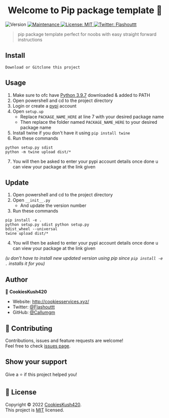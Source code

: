 <h1 align="center">Welcome to Pip package template 👋</h1>
<p>
  <img alt="Version" src="https://img.shields.io/badge/version-1.0.0-blue.svg?cacheSeconds=2592000" />
  <a href="https://github.com/kefranabg/readme-md-generator/graphs/commit-activity" target="_blank">
    <img alt="Maintenance" src="https://img.shields.io/badge/Maintained%3F-no-red.svg" />
  </a>
  <a href="https://github.com/Callumgm/How-to-create-a-pip-package-for-noobs/blob/master/LICENSE" target="_blank">
    <img alt="License: MIT" src="https://img.shields.io/badge/license-MIT-yellow.svg" />
  </a>
  <a href="https://twitter.com/Flashouttt" target="_blank">
    <img alt="Twitter: Flashouttt" src="https://img.shields.io/twitter/follow/Flashouttt.svg?style=social" />
  </a>
</p>

> pip package template perfect for noobs with easy straight forward instructions

## Install

```
Download or Gitclone this project
```



## Usage

1. Make sure to ofc have [Python 3.9.7](https://www.python.org/ftp/python/3.9.7/python-3.9.7-amd64.exe) downloaded & added to PATH
2. Open powershell and cd to the project directory
3. Login or create a [pypi](https://pypi.org/) account 
4. Open `setup.up` 
    - Replace `PACKAGE_NAME_HERE` at line 7 with your desired package name 
    - Then replace the folder named `PACKAGE_NAME_HERE` to your desired package name
5. Install twine if you don't have it using `pip install twine`
6. Run these commands
```
python setup.py sdist
python -m twine upload dist/*
```
7. You will then be asked to enter your pypi account details once done u can view your package at the link given



## Update

1. Open powershell and cd to the project directory
2. Open `__init__.py` 
    - And update the version number
3. Run these commands 
```
pip install -e .
python setup.py sdist python setup.py 
bdist_wheel --universal
twine upload dist/*
```
4. You will then be asked to enter your pypi account details once done u can view your package at the link given 

*(u don't have to install new updated version using pip since `pip install -e .` installs it for you)*

## Author

👤 **CookiesKush420**

* Website: http://cookiesservices.xyz/
* Twitter: [@Flashouttt](https://twitter.com/Flashouttt)
* GitHub: [@Callumgm](https://github.com/Callumgm)

## 🤝 Contributing

Contributions, issues and feature requests are welcome!<br />Feel free to check [issues page](https://github.com/Callumgm/How-to-create-a-pip-package-for-noobs/issues). 

## Show your support

Give a ⭐️ if this project helped you!

## 📝 License

Copyright © 2022 [CookiesKush420](https://github.com/Callumgm).<br />
This project is [MIT](https://github.com/Callumgm/How-to-create-a-pip-package-for-noobs/blob/master/LICENSE) licensed.
